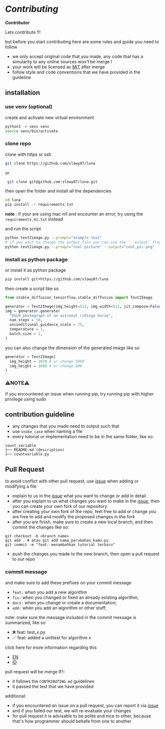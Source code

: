 # *Contributing*

***Contributor***

Lets contribute !!!

but before you start contributing here are some rules and guide you need to follow
* we only accept original code that you made, any code that has a simularity to any online sources won't be merge !
* your work will be licensed as [MIT](LICENSE) after merge
* follow style and code conventions that we have provided in the guideline
<!-- * we only accept file with `*.py` extension -->

## installation

### use venv (optional)
create and activate new virtual environment
```bash
python3 -m venv venv
source venv/bin/activate
```

### clone repo

clone with https or ssh
```bash
git clone https://github.com/slowy07/luna
```
or
```bash
 git clone git@github.com:slowy07/luna.git
```
then open the folder and install all the dependencies
```bash
cd luna
pip install -r requirements.txt
```
**note** : if your are using mac m1 and encounter an error, try using the `requirements_m1.txt` instead

and run the script
```bash
python text2image.py --prompt="example text"
# if you want to change the output file you can use the `--output` flag, and add the new filename like so
python text2image.py --prompt="cool picture" --output="cool_pic.png"
```

### install as python package
or install it as python package
```bash
pip install git+https://github.com/slowy07/luna
```
then create a script like so
```py
from stable_diffusion_tensorflow.stable_diffusion import Text2Image

generator = Text2Image(img_height=512, img_width=512, jit_compose=False)
img = generator.generate(
  "DSLR photograph of an astronut ridinga horse",
  num_steps = 50,
  unconditional_guidance_scale = 75,
  temperature = 1,
  batch_size = 1,
)
```
you can also change the dimension of the generated image like so
```py
generator = Text2Image(
  img_height = 1020 # or change 1080
  img_height = 1080 # or change 800
)
```
### ⚠️NOTE⚠️
if you encountered an issue when running pip, try running pip with higher privilege using sudo

## contribution guideline
* any changes that you made need to output such that
* use `snake_case` when naming a file
* every tutorial or implementation need to be in the same folder, like so:

```
count_variable
├── README.md (description)
├── countvariable.py
```

## Pull Request
to avoid conflict with other pull request, use [*issue*](https://github.com/slowy07/luna/issues) when adding or modifying a file

* explain to us in the [*issue*](https://github.com/slowy07/luna/issues) what you want to change or add in detail
* after you explain to us what changes you want to make in the [*issue*](https://github.com/slowy07/luna/issues), then you can create your own fork of our repository
* after creating your own fork of the repo, feel free to add or change    you are free to add and modify the proposed changes in the fork
* after you are finish, make sure to create a new local branch, and then commit the changes like so: 
``` 
git checkout -b <branch_name>
git add . # atau git add nama_perubahan_kamu.py
git commit -m "feat: menambahkan tutorial terbaru"
```
* push the changes you made to the new branch, then open a pull request to our repo

### commit message
and make sure to add these prefixes on your commit message
* `feat:` when you add a new algorithm
* `fix:` when you changed or fixed an already existing algorithm;
* `docs:` when you change or create a documentation;
* `add:` when you add an algorithm or other stuff;

note: make sure the message included in the commit message is summarized, like so

- ❌ feat: test_x.py
- ✅ feat: added a unittest for algorithm x

click here for more information regarding this
- [EN](https://www.conventionalcommits.org/en/v1.0.0/)
- [ID](https://www.conventionalcommits.org/id/v1.0.0/)

pull request will be merge IF!:
- it follows the `CONTRIBUTING.md` guidelines
- it passed the test that we have provided

additional:
- if you encountered an issue on a pull request, you can report it via [*issue*](https://github.com/slowy07/luna/issues)
- and if you failed our test, we will re-evaluate your changes
- for pull request it is advisable to be polite and nice to other, because that's how programmer should behafe from one to another
